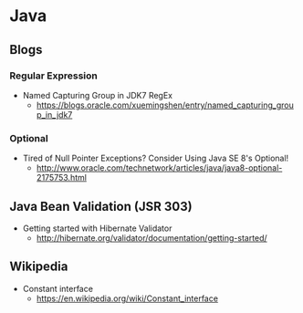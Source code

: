 # Java
## Blogs
### Regular Expression
* Named Capturing Group in JDK7 RegEx
  * https://blogs.oracle.com/xuemingshen/entry/named_capturing_group_in_jdk7

### Optional
* Tired of Null Pointer Exceptions? Consider Using Java SE 8's Optional!
  * http://www.oracle.com/technetwork/articles/java/java8-optional-2175753.html

## Java Bean Validation (JSR 303)
* Getting started with Hibernate Validator
  * http://hibernate.org/validator/documentation/getting-started/

## Wikipedia
* Constant interface
  * https://en.wikipedia.org/wiki/Constant_interface
